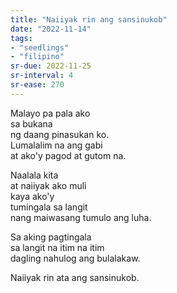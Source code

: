 ```yaml
---
title: "Naiiyak rin ang sansinukob"
date: "2022-11-14"
tags:
- "seedlings"
- "filipino"
sr-due: 2022-11-25
sr-interval: 4
sr-ease: 270
---
```


Malayo pa pala ako  
sa bukana  
ng daang pinasukan ko.  
Lumalalim na ang gabi  
at ako'y pagod at gutom na.  

Naalala kita  
at naiiyak ako muli  
kaya ako'y  
tumingala sa langit  
nang maiwasang tumulo ang luha.  

Sa aking pagtingala  
sa langit na itim na itim  
dagling nahulog ang bulalakaw.  

Naiiyak rin ata ang sansinukob.  